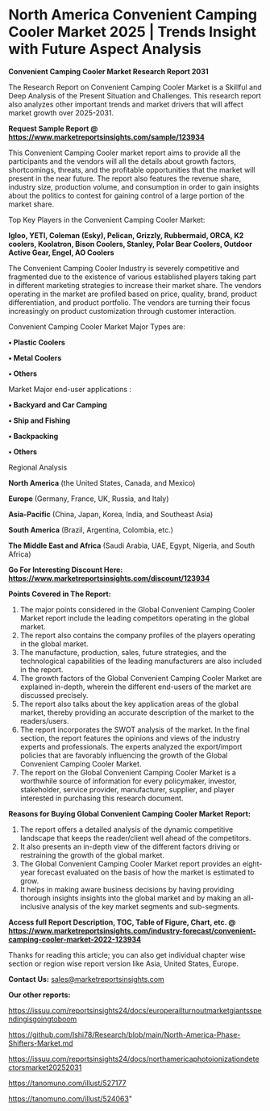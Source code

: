 # North America Convenient Camping Cooler Market 2025 | Trends Insight with Future Aspect Analysis

<strong>Convenient Camping Cooler Market Research Report 2031</strong>

The Research Report on Convenient Camping Cooler Market is a Skillful and Deep Analysis of the Present Situation and Challenges. This research report also analyzes other important trends and market drivers that will affect market growth over 2025-2031.

<strong>Request Sample Report @ <a href=https://www.marketreportsinsights.com/sample/123934>https://www.marketreportsinsights.com/sample/123934</a></strong>

This Convenient Camping Cooler market report aims to provide all the participants and the vendors will all the details about growth factors, shortcomings, threats, and the profitable opportunities that the market will present in the near future. The report also features the revenue share, industry size, production volume, and consumption in order to gain insights about the politics to contest for gaining control of a large portion of the market share.

Top Key Players in the Convenient Camping Cooler Market:

<strong>Igloo, YETI, Coleman (Esky), Pelican, Grizzly, Rubbermaid, ORCA, K2 coolers, Koolatron, Bison Coolers, Stanley, Polar Bear Coolers, Outdoor Active Gear, Engel, AO Coolers</strong>

The Convenient Camping Cooler Industry is severely competitive and fragmented due to the existence of various established players taking part in different marketing strategies to increase their market share. The vendors operating in the market are profiled based on price, quality, brand, product differentiation, and product portfolio. The vendors are turning their focus increasingly on product customization through customer interaction.

Convenient Camping Cooler Market Major Types are:

<strong>• Plastic Coolers

• Metal Coolers

• Others</strong>

Market Major end-user applications :

<strong>• Backyard and Car Camping

• Ship and Fishing

• Backpacking

• Others</strong>

Regional Analysis

</u><strong><b>North America</b></strong> (the United States, Canada, and Mexico)

<strong><b>Europe </b></strong>(Germany, France, UK, Russia, and Italy)

<strong><b>Asia-Pacific</b></strong> (China, Japan, Korea, India, and Southeast Asia)

<strong><b>South America</b></strong> (Brazil, Argentina, Colombia, etc.)

<strong><b>The Middle East and Africa</b></strong> (Saudi Arabia, UAE, Egypt, Nigeria, and South Africa)

<strong>Go For Interesting Discount Here: <a href=https://www.marketreportsinsights.com/discount/123934>https://www.marketreportsinsights.com/discount/123934</a></strong>

<strong>Points Covered in The Report:</strong>
<ol>
  <li>The major points considered in the Global Convenient Camping Cooler Market report include the leading competitors operating in the global market.</li>
  <li>The report also contains the company profiles of the players operating in the global market.</li>
  <li>The manufacture, production, sales, future strategies, and the technological capabilities of the leading manufacturers are also included in the report.</li>
  <li>The growth factors of the Global Convenient Camping Cooler Market are explained in-depth, wherein the different end-users of the market are discussed precisely.</li>
  <li>The report also talks about the key application areas of the global market, thereby providing an accurate description of the market to the readers/users.</li>
  <li>The report incorporates the SWOT analysis of the market. In the final section, the report features the opinions and views of the industry experts and professionals. The experts analyzed the export/import policies that are favorably influencing the growth of the Global Convenient Camping Cooler Market.</li>
  <li>The report on the Global Convenient Camping Cooler Market is a worthwhile source of information for every policymaker, investor, stakeholder, service provider, manufacturer, supplier, and player interested in purchasing this research document.</li>
</ol>
<strong>Reasons for Buying Global Convenient Camping Cooler Market Report:</strong>

<ol>
  <li>The report offers a detailed analysis of the dynamic competitive landscape that keeps the reader/client well ahead of the competitors.</li>
  <li>It also presents an in-depth view of the different factors driving or restraining the growth of the global market.</li>
  <li>The Global Convenient Camping Cooler Market report provides an eight-year forecast evaluated on the basis of how the market is estimated to grow.</li>
  <li>It helps in making aware business decisions by having providing thorough insights insights into the global market and by making an all-inclusive analysis of the key market segments and sub-segments.</li>
</ol>
<strong>Access full Report Description, TOC, Table of Figure, Chart, etc. @ <a href=https://www.marketreportsinsights.com/industry-forecast/convenient-camping-cooler-market-2022-123934>https://www.marketreportsinsights.com/industry-forecast/convenient-camping-cooler-market-2022-123934</a></strong>


Thanks for reading this article; you can also get individual chapter wise section or region wise report version like Asia, United States, Europe.

<strong>Contact Us:</strong>
sales@marketreportsinsights.com

<strong>Our other reports:</strong>

<a href=https://issuu.com/reportsinsights24/docs/europerailturnoutmarketgiantsspendingisgoingtoboom>https://issuu.com/reportsinsights24/docs/europerailturnoutmarketgiantsspendingisgoingtoboom</a>

<a href=https://github.com/Ishi78/Research/blob/main/North-America-Phase-Shifters-Market.md>https://github.com/Ishi78/Research/blob/main/North-America-Phase-Shifters-Market.md</a>

<a href=https://issuu.com/reportsinsights24/docs/northamericaphotoionizationdetectorsmarket20252031>https://issuu.com/reportsinsights24/docs/northamericaphotoionizationdetectorsmarket20252031</a>

<a href=https://tanomuno.com/illust/527177>https://tanomuno.com/illust/527177</a>

<a href=https://tanomuno.com/illust/524063>https://tanomuno.com/illust/524063</a>"
